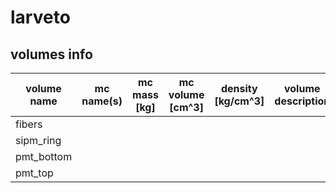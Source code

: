 # larveto


## volumes info

| volume name | mc name(s) | mc mass [kg] | mc volume [cm^3] | density [kg/cm^3] | volume description | notes |
| ----------- | ---------- | ------------ | ---------------- | ----------------- | ------------------ | ----- |
| fibers      |            |              |                  |                   |                    |       | 
| sipm_ring   |            |              |                  |                   |                    |       |
| pmt_bottom  |            |              |                  |                   |                    |       |
| pmt_top     |            |              |                  |                   |                    |       |



